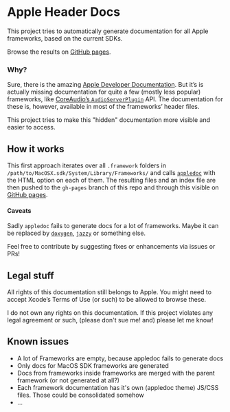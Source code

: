 # Apple Header Docs

This project tries to automatically generate documentation for all Apple
frameworks, based on the current SDKs.

Browse the results on [GitHub pages](https://0bmxa.github.io/AppleHeaderDocs/).


### Why?

Sure, there is the amazing
[Apple Developer Documentation](https://developer.apple.com/documentation/). But
it’s is actually missing documentation for quite a few (mostly less popular)
frameworks, like
[CoreAudio’s `AudioServerPlugin`](https://developer.apple.com/documentation/CoreAudio/)
API. The documentation for these is, however, available in most of the
frameworks’ header files.

This project tries to make this "hidden" documentation more visible and easier
to access.


## How it works

This first approach iterates over all `.framework` folders in
`/path/to/MacOSX.sdk/System/Library/Frameworks/` and calls
[`appledoc`](https://github.com/tomaz/appledoc) with the HTML option on each of
them. The resulting files and an index file are then pushed to the `gh-pages`
branch of this repo and through this visible on
[GitHub pages](https://0bmxa.github.io/AppleHeaderDocs/).

#### Caveats

Sadly `appledoc` fails to generate docs for a lot of frameworks. Maybe it can be
replaced by [`doxygen`](http://doxygen.org),
[`jazzy`](https://github.com/realm/jazzy) or something else.

Feel free to contribute by suggesting fixes or enhancements via issues or PRs!


## Legal stuff

All rights of this documentation still belongs to Apple. You might need to
accept Xcode’s Terms of Use (or such) to be allowed to browse these.

I do not own any rights on this documentation. If this project violates any
legal agreement or such, (please don't sue me! and) please let me know!


## Known issues
* A lot of Frameworks are empty, because appledoc fails to generate docs
* Only docs for MacOS SDK frameworks are generated
* Docs from frameworks inside frameworks are merged with the parent framework
  (or not generated at all?)
* Each framework documentation has it's own (appledoc theme) JS/CSS files. Those could be consolidated somehow
* …
